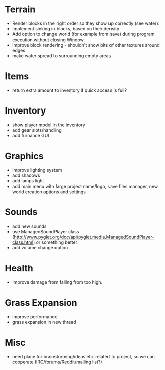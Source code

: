 # Terrain

* Render blocks in the right order so they show up correctly (see water).
* Implement sinking in blocks, based on their density
* Add option to change world (for example from save) during program execution without closing Window
* improve block rendering - shouldn't show bits of other textures around edges
* make water spread to surrounding empty areas

# Items

* return extra amount to inventory if quick access is full?

# Inventory

* show player model in the inventory
* add gear slots/handling
* add furnance GUI

# Graphics

* improve lighting system
* add shadows
* add lamps light
* add main menu with large project name/logo, save files manager, new world creation options and settings

# Sounds

* add new sounds
* use ManagedSoundPlayer class (http://www.pyglet.org/doc/api/pyglet.media.ManagedSoundPlayer-class.html) or something better
* add volume change option

# Health
* Improve damage from falling from too high.

# Grass Expansion

* improve performance
* grass expansion in new thread

# Misc
- need place for brainstorming/ideas etc. related to project, so we can cooperate (IRC/forums/Reddit/mailing list?)
